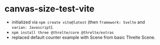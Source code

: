 # canvas-size-test-vite
- initialized via `npm create vite@latest` (then `framework: Svelte` and `varian: Javascript`).
- `npm install three @threlte/core @threlte/extras`
- replaced default counter example with Scene from basic Threlte Scene.


